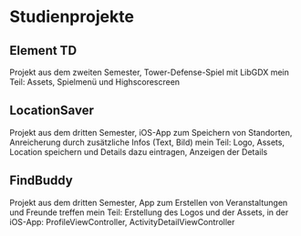 # Studienprojekte

## Element TD
Projekt aus dem zweiten Semester, Tower-Defense-Spiel mit LibGDX
mein Teil: Assets, Spielmenü und Highscorescreen

## LocationSaver
Projekt aus dem dritten Semester, iOS-App zum Speichern von Standorten, Anreicherung durch zusätzliche Infos (Text, Bild)
mein Teil: Logo, Assets, Location speichern und Details dazu eintragen, Anzeigen der Details

## FindBuddy
Projekt aus dem dritten Semester, App zum Erstellen von Veranstaltungen und Freunde treffen
mein Teil: Erstellung des Logos und der Assets, in der iOS-App: ProfileViewController, ActivityDetailViewController
